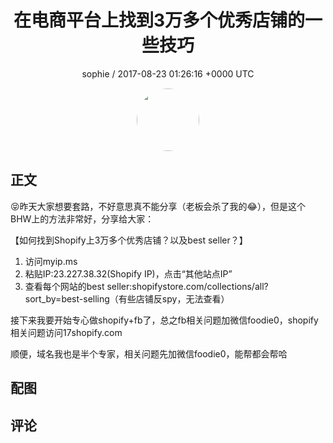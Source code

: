 <h1 align="center">在电商平台上找到3万多个优秀店铺的一些技巧</h1>
<p align="center">
    <a>sophie / 2017-08-23 01:26:16 &#43;0000 UTC</a>
</p>

<div align="center">
    <img src="https://images.zsxq.com/FjP0Paokw7T4OGXMD11kh8N_sPOz?e=1590940799&amp;token=kIxbL07-8jAj8w1n4s9zv64FuZZNEATmlU_Vm6zD:go92ir34G8L8pkW6jLwmzxK47tc=" width="100" height="100" style="border:1px solid;border-radius:50%; color:#ffffff"/>
</div>

## 正文

<div>
😝昨天大家想要套路，不好意思真不能分享（老板会杀了我的😂），但是这个BHW上的方法非常好，分享给大家：

【如何找到Shopify上3万多个优秀店铺？以及best seller？】

1. 访问myip.ms 
2. 粘贴IP:23.227.38.32(Shopify IP)，点击“其他站点IP” 
3. 查看每个网站的best seller:shopifystore.com/collections/all?sort_by=best-selling（有些店铺反spy，无法查看）

接下来我要开始专心做shopify&#43;fb了，总之fb相关问题加微信foodie0，shopify相关问题访问17shopify.com

顺便，域名我也是半个专家，相关问题先加微信foodie0，能帮都会帮哈

  
</div>

## 配图
<div class="image" align="center">

</div>

## 评论

<div align="left">
<div>

</div>
</div>